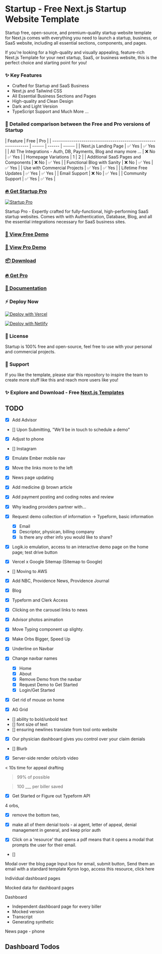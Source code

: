 # Startup - Free Next.js Startup Website Template

Startup free, open-source, and premium-quality startup website template for Next.js comes with everything you need to launch a startup, business, or SaaS website, including all essential sections, components, and pages.

If you're looking for a high-quality and visually appealing, feature-rich Next.js Template for your next startup, SaaS, or business website, this is the perfect choice and starting point for you!

### ✨ Key Features

- Crafted for Startup and SaaS Business
- Next.js and Tailwind CSS
- All Essential Business Sections and Pages
- High-quality and Clean Design
- Dark and Light Version
- TypeScript Support
  and Much More ...

### 🙌 Detailed comparison between the Free and Pro versions of Startup

| Feature                                                           | Free   | Pro    |
| ----------------------------------------------------------------- | ------ | ------ | ------ |
| Next.js Landing Page                                              | ✅ Yes | ✅ Yes |
| All The Integrations - Auth, DB, Payments, Blog and many more ... | ❌ No  | ✅ Yes |
| Homepage Variations                                               | 1      | 2      |
| Additional SaaS Pages and Components                              | ❌ No  | ✅ Yes |
| Functional Blog with Sanity                                       | ❌ No  | ✅ Yes | ✅ Yes |
| Use with Commercial Projects                                      | ✅ Yes | ✅ Yes |
| Lifetime Free Updates                                             | ✅ Yes | ✅ Yes |
| Email Support                                                     | ❌ No  | ✅ Yes |
| Community Support                                                 | ✅ Yes | ✅ Yes |

### [🔥 Get Startup Pro](https://nextjstemplates.com/templates/saas-starter-startup)

[![Startup Pro](https://raw.githubusercontent.com/NextJSTemplates/startup-nextjs/main/startup-pro.webp)](https://nextjstemplates.com/templates/saas-starter-startup)

Startup Pro - Expertly crafted for fully-functional, high-performing SaaS startup websites. Comes with with Authentication, Database, Blog, and all the essential integrations necessary for SaaS business sites.

### [🚀 View Free Demo](https://startup.nextjstemplates.com/)

### [🚀 View Pro Demo](https://startup-pro.nextjstemplates.com/)

### [📦 Download](https://nextjstemplates.com/templates/startup)

### [🔥 Get Pro](https://nextjstemplates.com/templates/saas-starter-startup)

### [🔌 Documentation](https://nextjstemplates.com/docs)

### ⚡ Deploy Now

[![Deploy with Vercel](https://vercel.com/button)](https://vercel.com/new/clone?repository-url=https%3A%2F%2Fgithub.com%2FNextJSTemplates%2Fstartup-nextjs)

[![Deploy with Netlify](https://www.netlify.com/img/deploy/button.svg)](https://app.netlify.com/start/deploy?repository=https://github.com/NextJSTemplates/startup-nextjs)

### 📄 License

Startup is 100% free and open-source, feel free to use with your personal and commercial projects.

### 💜 Support

If you like the template, please star this repository to inspire the team to create more stuff like this and reach more users like you!

### ✨ Explore and Download - Free [Next.js Templates](https://nextjstemplates.com)

## TODO

- [x] Add Advisor
- [] Upon Submitting, "We'll be in touch to schedule a demo"
- [x] Adjust to phone
- [] Instagram 
- [x] Emulate Ember mobile nav
- [x] Move the links more to the left
- [x] News page updating
- [x] Add medicine @ brown article
- [x] Add payment posting and coding notes and review
- [x] Why leading providers partner with...


- [x] Request demo collection of information -> Typeform, basic information
  - [x] Email
  - [x] Descriptor, physican, billing company
  - [x] Is there any other info you would like to share?
- [x] Logik.io emulation, access to an interactive demo page on the home page; test drive button
- [x] Vercel x Google Sitemap (Sitemap to Google)
- [] Moving to AWS 
- [x] Add NBC, Providence News, Providence Journal
- [x] Blog 
- [x] Typeform and Clerk Access


- [x] Clicking on the carousel links to news
- [x] Advisor photos animation
- [x] Move Typing component up slighty.
- [x] Make Orbs Bigger, Speed Up
- [x] Underline on Navbar
- [x] Change navbar names
  - [x] Home
  - [x] About
  - [x] Remove Demo from the navbar
  - [x] Request Demo to Get Started
  - [x] Login/Get Started
- [x] Get rid of mouse on home
- [x] AG Grid

- [] ability to bold/unbold text
- [] font size of text
- [] ensuring newlines translate from tool onto website
- [x] Our physician dashboard gives you control over your claim denials

- [] Blurb
- [x] Server-side render orb/orb video

< 10s
time for appeal drafting

> 99%
of possible 


>100
___ per biller saved


- [x] Get Started or Figure out Typeform API

4 orbs, 
- [x] remove the bottom two, 
- [x] make all of them denial tools - ai agent, letter of appeal, denial management in general, and keep prior auth



- [x] Click on a 'resource' that opens a pdf means that it opens a modal that 
      prompts the user for their email.

- [] 

Modal over the blog page
Input box for email, submit button,
Send them an email with a standard template
Kyron logo, access this resource, click here


Individual dashboard pages

Mocked data for dashboard pages


Dashboard
  - Independent dashboard page for every biller
  - Mocked version
  - Transcript 
  - Generating synthetic 
  

News page - phone


## Dashboard Todos
